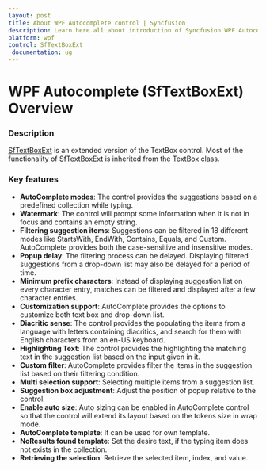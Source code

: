 ```yaml
---
layout: post
title: About WPF Autocomplete control | Syncfusion
description: Learn here all about introduction of Syncfusion WPF Autocomplete (SfTextBoxExt) control, its elements and more details.
platform: wpf
control: SfTextBoxExt
 documentation: ug
---
```


# WPF Autocomplete (SfTextBoxExt) Overview

### Description 

[SfTextBoxExt](https://help.syncfusion.com/cr/wpf/Syncfusion.Windows.Controls.Input.SfTextBoxExt.html) is an extended version of the TextBox control. Most of the functionality of [SfTextBoxExt](https://help.syncfusion.com/cr/wpf/Syncfusion.Windows.Controls.Input.SfTextBoxExt.html) is inherited from the [TextBox](https://docs.microsoft.com/en-us/dotnet/api/system.windows.controls.textbox?view=netcore-3.1) class.


### Key features

* **AutoComplete modes**: The control provides the suggestions based on a predefined collection while typing.
* **Watermark**: The control will prompt some information when it is not in focus and contains an empty string.
* **Filtering suggestion items**: Suggestions can be filtered in 18 different modes like StartsWith, EndWith, Contains, Equals, and Custom. AutoComplete provides both the case-sensitive and insensitive modes.
* **Popup delay**: The filtering process can be delayed. Displaying filtered suggestions from a drop-down list may also be delayed for a period of time.
* **Minimum prefix characters**: Instead of displaying suggestion list on every character entry, matches can be filtered and displayed after a few character entries.
* **Customization support**: AutoComplete provides the options to customize both text box and drop-down list.
* **Diacritic sense**: The control provides the populating the items from a language with letters containing diacritics, and search for them with English characters from an en-US keyboard.
* **Highlighting Text**: The control provides the highlighting the matching text in the suggestion list based on the input given in it.
* **Custom filter**: AutoComplete provides filter the items in the suggestion list based on their filtering condition.
* **Multi selection support**: Selecting multiple items from a suggestion list.
* **Suggestion box adjustment**: Adjust the position of popup relative to the control.
* **Enable auto size**: Auto sizing can be enabled in AutoComplete control so that the control will extend its layout based on the tokens size in wrap mode.
* **AutoComplete template**: It can be used for own template.
* **NoResults found template**: Set the desire text, if the typing item does not exists in the collection.
* **Retrieving the selection**: Retrieve the selected item, index, and value. 